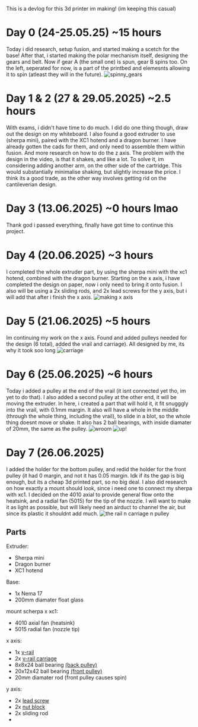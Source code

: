 This is a devlog for this 3d printer im making!
(im keeping this casual)

# Day 0 (24-25.05.25) ~15 hours
Today i did research, setup fusion, and started making a scetch for the base!
After that, i started making the polar mechanism itself, designing the gears and belt. Now if gear A (the small one) is spun, gear B spins too. On the left, seperated for now, is a part of the printbed and elemesnts allowing it to spin (atleast they will in the future).
![spinny_gears](https://hc-cdn.hel1.your-objectstorage.com/s/v3/46f31857100da145e59373f068723aabe83ce7d8_image.png)

# Day 1 & 2 (27 & 29.05.2025) ~2.5 hours
With exams, i didn't have time to do much. I did do one thing though, draw out the design on my whiteboard. I also found a good extruder to use (sherpa mini), paired with the XC1 hotend and a dragon burner. I have already gotten the cads for them, and only need to assemble them within fusion.
And more research on how to do the z axis. The problem with the design in the video, is that it shakes, and like a lot. To solve it, im considering adding another arm, on the other side of the cartridge. This would substantially minimalise shaking, but slightly increase the price. I think its a good trade, as the other way involves getting rid on the cantileverian design.


# Day 3 (13.06.2025) ~0 hours lmao
Thank god i passed everything, finally have got time to continue this project. 

# Day 4 (20.06.2025) ~3 hours
I completed the whole extruder part, by using the sherpa mini with the xc1 hotend, combined with the dragon burner. Starting on the x axis, i have completed the design on paper, now i only need to bring it onto fusion. I also will be using a 2x sliding rods, and 2x lead screws for the y axis, but i will add that after i finish the x axis.
![making x axis](https://hc-cdn.hel1.your-objectstorage.com/s/v3/372ce80ef81b43cca59c0e1061b319702543520d_image.png)

# Day 5 (21.06.2025) ~5 hours
Im continuing my work on the x axis. Found and added pulleys needed for the design (6 total), added the vrail and carriage). All designed by me, its why it took soo long
![carriage](https://hc-cdn.hel1.your-objectstorage.com/s/v3/70aa4703986988fba9e1ea713c8fe4a804063fc4_image.png)

# Day 6 (25.06.2025) ~6 hours
Today i added a pulley at the end of the vrail (it isnt connected yet tho, im yet to do that). I also added a second pulley at the other end, it will be moving the extruder. In here, i created a part that will hold it, it fit snugggly into the vrail, with 0.1mm margin. It also will have a whole in the middle (through the whole thing, including the vrail), to slide in a blot, so the whole thing doesnt move or shake. It also has 2 ball bearings, with inside diamater of 20mm, the same as the pulley.
![wroom](https://hc-cdn.hel1.your-objectstorage.com/s/v3/41f6263157ca5974daddcb895f60e29b0f53bf99_image.png)
![up!](https://hc-cdn.hel1.your-objectstorage.com/s/v3/1a3e2a0ae8ec6cad5d7c275875ece0b456965c45_image.png)

# Day 7 (26.06.2025)
I added the holder for the bottom pulley, and redid the holder for the front pulley (it had 0 margin, and not it has 0.05 margin. Idk if its the gap is big enough, but its a cheap 3d printed part, so no big deal. I also did research on how exactly a mount should look, since i need one to connect my sherpa with xc1. I decided on the 4010 axial to provide general flow onto the heatsink, and a radial fan (5015) for the tip of the nozzle. I will want to make it as light as possible, but will likely need an airduct to channel the air, but since its plastic it shouldnt add much.
![the rail n carriage n pulley](https://hc-cdn.hel1.your-objectstorage.com/s/v3/d8acca0592458ddcab6f053c99e62bb08ce66d61_image.png)

## Parts

Extruder:
 - Sherpa mini
 - Dragon burner
 - XC1 hotend

Base:
 - 1x Nema 17
 - 200mm diamater float glass

mount scherpa x xc1:
 - 4010 axial fan (heatsink)
 - 5015 radial fan (nozzle tip)

x axis:
 - 1x [v-rail](https://us.openbuilds.com/v-slot-20x20-linear-rail/)
 - 2x [v-rail carriage](https://us.openbuilds.com/mini-v-gantry-kit/?searchid=0&search_query=v+rail)
 - 8x8x24 ball bearing [(back pulley)](https://modelemax.pl/en/bearings/19394-ball-bearing-8-24-8mm-628zz)
 - 20x12x42 ball bearing [(front pulley)](https://www.fallshaw.com.au/products/SPBRGQ6004X20)
 - 20mm diamater rod (front pulley causes spin)

y axis:
 - 2x [lead screw](https://us.openbuilds.com/8mm-metric-lead-screw/)
 - 2x [nut block](https://us.openbuilds.com/anti-backlash-nut-block/)
 - 2x  sliding rod
 - 


